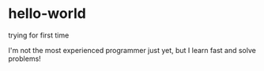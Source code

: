 # hello-world
trying for first time

I'm not the most experienced programmer just yet, but I learn fast and solve problems!
